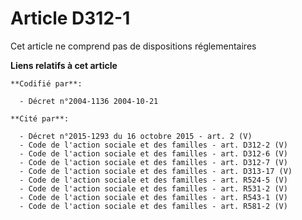 # Article D312-1

Cet article ne comprend pas de dispositions réglementaires

**Liens relatifs à cet article**

	**Codifié par**:

	  - Décret n°2004-1136 2004-10-21

	**Cité par**:

	  - Décret n°2015-1293 du 16 octobre 2015 - art. 2 (V)
	  - Code de l'action sociale et des familles - art. D312-2 (V)
	  - Code de l'action sociale et des familles - art. D312-6 (V)
	  - Code de l'action sociale et des familles - art. D312-7 (V)
	  - Code de l'action sociale et des familles - art. D313-17 (V)
	  - Code de l'action sociale et des familles - art. R524-5 (V)
	  - Code de l'action sociale et des familles - art. R531-2 (V)
	  - Code de l'action sociale et des familles - art. R543-1 (V)
	  - Code de l'action sociale et des familles - art. R581-2 (V)
